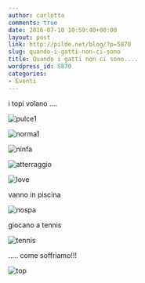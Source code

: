 ```yaml
---
author: carlotta
comments: true
date: 2016-07-10 10:59:40+00:00
layout: post
link: http://pilde.net/blog/?p=5870
slug: quando-i-gatti-non-ci-sono
title: Quando i gatti non ci sono....
wordpress_id: 5870
categories:
- Eventi
---
```


i topi volano ....

![pulce1]({{baseurl}}/uploads/2016/07/pulce1.png)


 ![norma1]({{baseurl}}/uploads/2016/07/norma1.jpg)


 ![ninfa]({{baseurl}}/uploads/2016/07/ninfa.png)


 ![atterraggio]({{baseurl}}/uploads/2016/07/atterraggio.png)




![love]({{baseurl}}/uploads/2016/07/love.png)




vanno in piscina

![nospa]({{baseurl}}/uploads/2016/07/nospa.png)


giocano a tennis

![tennis]({{baseurl}}/uploads/2016/07/tennis.png)


..... come soffriamo!!!

![top]({{baseurl}}/uploads/2016/07/top.png)



